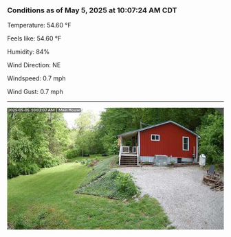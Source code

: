 ### Conditions as of May 5, 2025 at 10:07:24 AM CDT 

Temperature: 54.60 &deg;F

Feels like: 54.60 &deg;F

Humidity: 84%

Wind Direction: NE

Windspeed: 0.7 mph

Wind Gust: 0.7 mph

---

<img src="./images/latest.jpeg"/>

